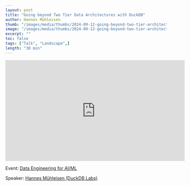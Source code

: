 ```yaml
---
layout: post
title: "Going beyond Two Tier Data Architectures with DuckDB"
author: Hannes Mühleisen
thumb: "/images/media/thumbs/2024-09-12-going-beyond-two-tier-architectures-with-duckdb.png"
image: "/images/media/thumbs/2024-09-12-going-beyond-two-tier-architectures-with-duckdb.png"
excerpt: ""
toc: false
tags: ["Talk", "Landscape",]
length: "30 min"
---
```


<div class="video-container">
<iframe width="560" height="315" src="https://www.youtube-nocookie.com/embed/bi0XhmbkqU8?si=7nUCLymvtVwG51nc" title="YouTube video player" frameborder="0" allow="accelerometer; autoplay; clipboard-write; encrypted-media; gyroscope; picture-in-picture; web-share" referrerpolicy="strict-origin-when-cross-origin" allowfullscreen></iframe>
</div>

Event: [Data Engineering for AI/ML](https://home.mlops.community/public/events/dataengforai)

Speaker: [Hannes Mühleisen (DuckDB Labs)](https://hannes.muehleisen.org/)
